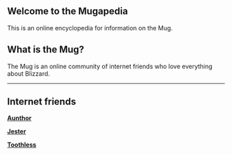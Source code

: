 ## Welcome to the Mugapedia

This is an online encyclopedia for information on the Mug.


## What is the Mug?

The Mug is an online community of internet friends who love everything about Blizzard.

***

## Internet friends

**[Aunthor](aunthor.md)**

**[Jester](jester.md)**

**[Toothless](toothless.md)**

